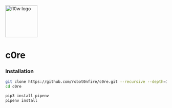 <img src="https://cloud.githubusercontent.com/assets/9287847/23527929/2e61683c-ff98-11e6-8f3a-2ae440d63663.png" alt="fl0w logo" height="100">

# c0re

### Installation

```bash
git clone https://github.com/robot0nfire/c0re.git --recursive --depth=1
cd c0re

pip3 install pipenv
pipenv install
```
